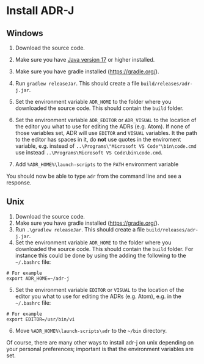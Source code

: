 # Install ADR-J

## Windows

1. Download the source code.
2. Make sure you have [Java version 17](https://www.oracle.com/java/technologies/downloads/#java17) or higher installed.
2. Make sure you have gradle installed (https://gradle.org/).
3. Run `gradlew releaseJar`. This should create a file `build/releases/adr-j.jar`.
4. Set the environment variable `ADR_HOME` to the folder where you downloaded the source code. This should contain the `build` folder.
5. Set the environment variable `ADR_EDITOR` or `ADR_VISUAL` to the location of the editor you what to use for editing the ADRs (e.g. Atom). If none of those variables set, ADR will use `EDITOR` and `VISUAL` variables. It the path to the editor has spaces in it, do **not** use quotes in the enviroment variable, e.g.  instead of `..\Programs\"Microsoft VS Code"\bin\code.cmd` use instead `..\Programs\Microsoft VS Code\bin\code.cmd`.


6. Add `%ADR_HOME%\launch-scripts` to the `PATH` environment variable

You should now be able to type `adr` from the command line and see a response.

## Unix

1. Download the source code.
2. Make sure you have gradle installed (https://gradle.org/).
3. Run `.\gradlew releaseJar`. This should create a file `build/releases/adr-j.jar`.
4. Set the environment variable `ADR_HOME` to the folder where you downloaded the source code. This should contain the `build` folder. For instance this could be done by using the adding the following to the `~/.bashrc` file:
```
# For example
export ADR_HOME=~/adr-j
```

5. Set the environment variable `EDITOR` or `VISUAL` to the location of the editor you what to use for editing the ADRs (e.g. Atom), e.g. in the `~/.bashrc` file:
```
# For example
export EDITOR=/usr/bin/vi
```

6. Move `%ADR_HOME%\launch-scripts\adr` to the `~/bin` directory.

Of course, there are many other ways to install adr-j on unix depending on your personal preferences; important is that the environment variables are set.
